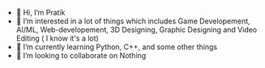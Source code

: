 - 👋 Hi, I’m Pratik
- 👀 I’m interested in a lot of things which includes Game Developement, AI/ML, Web-developement, 3D Designing, Graphic Designing and Video Editing ( I know it's a lot)
- 🌱 I’m currently learning Python, C++, and some other things
- 💞️ I’m looking to collaborate on Nothing

<!---
P-Pratik/P-Pratik is a ✨ special ✨ repository because its `README.md` (this file) appears on your GitHub profile.
You can click the Preview link to take a look at your changes.
--->
